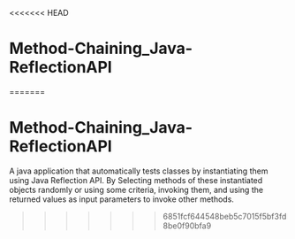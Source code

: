 <<<<<<< HEAD
# Method-Chaining_Java-ReflectionAPI 
=======
# Method-Chaining_Java-ReflectionAPI
A java application that automatically tests classes by instantiating them using Java Reflection API. By Selecting methods of these instantiated objects randomly or using some criteria, invoking them, and using the returned values as input parameters to invoke other methods.
>>>>>>> 6851fcf644548beb5c7015f5bf3fd8be0f90bfa9
